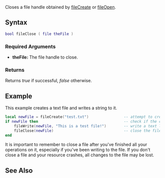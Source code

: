 Closes a file handle obtained by [fileCreate](/docs/filecreate.md "wikilink") or [fileOpen](/docs/fileopen.md "wikilink").

Syntax
------

``` lua
bool fileClose ( file theFile )
```

### Required Arguments

-   **theFile:** The file handle to close.

### Returns

Returns *true* if successful, *false* otherwise.

Example
-------

This example creates a text file and writes a string to it.

``` lua
local newFile = fileCreate("test.txt")                -- attempt to create a new file
if newFile then                                       -- check if the creation succeeded
    fileWrite(newFile, "This is a test file!")        -- write a text line
    fileClose(newFile)                                -- close the file once you're done with it
end
```

It is important to remember to close a file after you've finished all your operations on it, especially if you've been writing to the file. If you don't close a file and your resource crashes, all changes to the file may be lost.

See Also
--------
